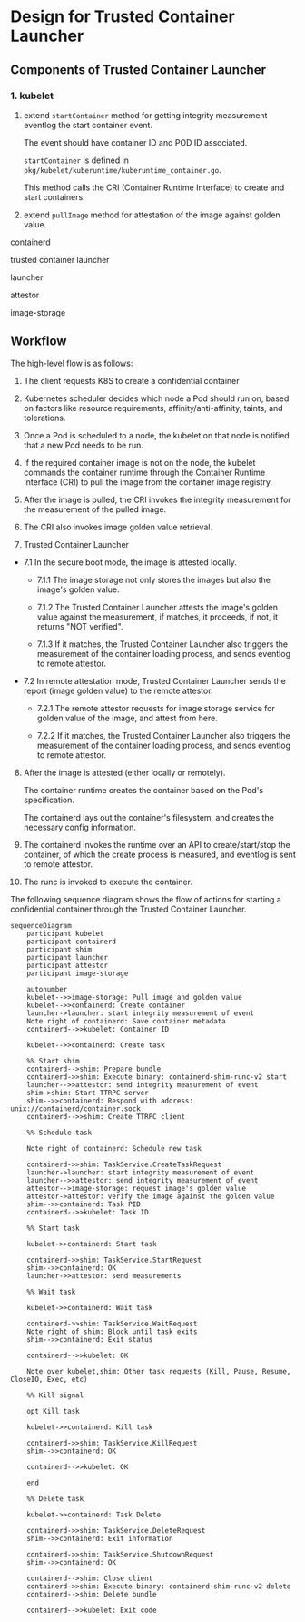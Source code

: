 # Design for Trusted Container Launcher

## Components of Trusted Container Launcher

### 1. kubelet

1. extend `startContainer` method for getting integrity measurement eventlog the start container event.

   The event should have container ID and POD ID associated.  

   `startContainer` is defined in `pkg/kubelet/kuberuntime/kuberuntime_container.go`.

   This method calls the CRI (Container Runtime Interface) to create and start containers.


2. extend `pullImage` method for attestation of the image against golden value.

   
   
   



containerd

trusted container launcher 

launcher

attestor

image-storage

    

## Workflow

The high-level flow is as follows:

1. The client requests K8S to create a confidential container

2. Kubernetes scheduler decides which node a Pod should run on, based on factors like resource requirements, affinity/anti-affinity, taints, and tolerations.

3. Once a Pod is scheduled to a node, the kubelet on that node is notified that a new Pod needs to be run.

4. If the required container image is not on the node, the kubelet commands the container runtime through the Container Runtime Interface (CRI) to pull the image from the container image registry.

5. After the image is pulled, the CRI invokes the integrity measurement for the measurement of the pulled image.

6. The CRI also invokes image golden value retrieval.

7. Trusted Container Launcher

  - 7.1 In the secure boot mode, the image is attested locally.
  
    - 7.1.1 The image storage not only stores the images but also the image's golden value.
  
    - 7.1.2 The Trusted Container Launcher attests the image's golden value against the measurement, if matches, it proceeds, if not, it returns "NOT verified".

    - 7.1.3 If it matches, the Trusted Container Launcher also triggers the measurement of the container loading process, and sends eventlog to remote attestor.

  - 7.2 In remote attestation mode, Trusted Container Launcher sends the report (image golden value) to the remote attestor. 
      
    - 7.2.1 The remote attestor requests for image storage service for golden value of the image, and attest from here. 
      
    - 7.2.2 If it matches, the Trusted Container Launcher also triggers the measurement of the container loading process, and sends eventlog to remote attestor.

8. After the image is attested (either locally or remotely).

   The container runtime creates the container based on the Pod's specification.

   The containerd lays out the container's filesystem, and creates the necessary config information.

10. The containerd invokes the runtime over an API to create/start/stop the container, of which the create process is measured, and eventlog is sent to remote attestor.

11. The runc is invoked to execute the container.




The following sequence diagram shows the flow of actions for starting a confidential container through the Trusted Container Launcher.

```mermaid
sequenceDiagram
    participant kubelet
    participant containerd
    participant shim
    participant launcher
    participant attestor
    participant image-storage

    autonumber
    kubelet-->>image-storage: Pull image and golden value
    kubelet-->>containerd: Create container
    launcher->launcher: start integrity measurement of event
    Note right of containerd: Save container metadata
    containerd-->>kubelet: Container ID

    kubelet-->>containerd: Create task

    %% Start shim
    containerd-->shim: Prepare bundle
    containerd->>shim: Execute binary: containerd-shim-runc-v2 start
    launcher-->>attestor: send integrity measurement of event
    shim->shim: Start TTRPC server
    shim-->>containerd: Respond with address: unix://containerd/container.sock
    containerd-->>shim: Create TTRPC client

    %% Schedule task

    Note right of containerd: Schedule new task

    containerd->>shim: TaskService.CreateTaskRequest
    launcher->launcher: start integrity measurement of event
    launcher-->>attestor: send integrity measurement of event
    attestor-->image-storage: request image's golden value
    attestor->attestor: verify the image against the golden value
    shim-->>containerd: Task PID
    containerd-->>kubelet: Task ID

    %% Start task

    kubelet->>containerd: Start task

    containerd->>shim: TaskService.StartRequest
    shim-->>containerd: OK
    launcher->>attestor: send measurements

    %% Wait task

    kubelet->>containerd: Wait task

    containerd->>shim: TaskService.WaitRequest
    Note right of shim: Block until task exits
    shim-->>containerd: Exit status

    containerd-->>kubelet: OK

    Note over kubelet,shim: Other task requests (Kill, Pause, Resume, CloseIO, Exec, etc)

    %% Kill signal

    opt Kill task

    kubelet->>containerd: Kill task

    containerd->>shim: TaskService.KillRequest
    shim-->>containerd: OK

    containerd-->>kubelet: OK

    end

    %% Delete task

    kubelet->>containerd: Task Delete

    containerd->>shim: TaskService.DeleteRequest
    shim-->>containerd: Exit information

    containerd->>shim: TaskService.ShutdownRequest
    shim-->>containerd: OK

    containerd-->shim: Close client
    containerd->>shim: Execute binary: containerd-shim-runc-v2 delete
    containerd-->shim: Delete bundle

    containerd-->>kubelet: Exit code
```


